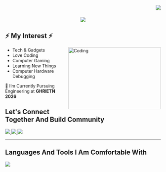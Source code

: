 <img align="right" src="https://visitor-badge.laobi.icu/badge?page_id=jwenjian.visitor-badge-query&query_only=true" />


<h1 align="center">
    <img src="https://readme-typing-svg.herokuapp.com?font=Poetsen+One&pause=1000&color=F7C46F&center=true&vCenter=true&random=false&width=435&lines=😄+Hello+And+Welcome;This+is+Akash+Keote" />
</h1>

<h2 align="left">
 ⚡ My Interest ⚡</h2>
<img align="right" alt="Coding" width="300" height="200" src="https://github.com/AkashKeote/AkashKeote/blob/main/Coding%20Animation.gif">
<ul>
    <li>Tech & Gadgets</li>
    <li>Love Coding</li>
    <li>Computer Gaming</li>
    <li>Learning New Things</li>
    <li>Computer Hardware Debugging</li>
</ul>

<div align="left">
    <p>🏫 I’m Currently Pursuing Engineering at <strong>GHRIETN 2026</strong></p>
</div>

<h2>Let's Connect Together And Build Community</h2>

<div align="left"> 
    <a href="https://www.instagram.com/am_sky__7/">
        <img src="https://img.shields.io/badge/Instagram-E4405F?style=for-the-badge&logo=instagram&logoColor=white" />
    </a>
    <a href="mailto:keoteakash@gmail.com">
        <img src="https://img.shields.io/badge/Gmail-D14836?style=for-the-badge&logo=gmail&logoColor=white" />
    </a>
    <a href="https://www.linkedin.com/in/akash-keote-643245253/">
        <img src="https://img.shields.io/badge/LinkedIn-0077B5?style=for-the-badge&logo=linkedin&logoColor=white" />
    </a>
</div>

<hr/>

<h2 align="left">Languages And Tools I Am Comfortable With</h2>
<div align="left">
<img src="https://skillicons.dev/icons?i=java,git,github,html,css,c,python,vscode,pr,py,ubuntu,windows,kali" />
</div>

    
